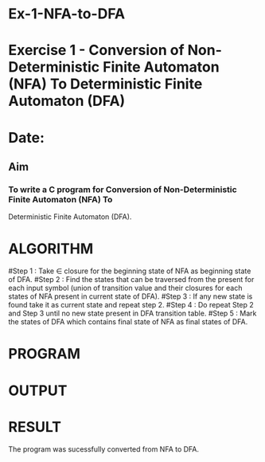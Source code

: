 
# Ex-1-NFA-to-DFA
# Exercise 1 - Conversion of Non-Deterministic Finite Automaton (NFA) To Deterministic Finite Automaton (DFA)

# Date: 
## Aim
### To write a C program for Conversion of Non-Deterministic Finite Automaton (NFA) To 
Deterministic Finite Automaton (DFA).
# ALGORITHM
#Step 1 : Take ∈ closure for the beginning state of NFA as beginning state of DFA. 
#Step 2 : Find the states that can be traversed from the present for each input symbol (union of 
transition value and their closures for each states of NFA present in current state of DFA). 
#Step 3 : If any new state is found take it as current state and repeat step 2. 
#Step 4 : Do repeat Step 2 and Step 3 until no new state present in DFA transition table. 
#Step 5 : Mark the states of DFA which contains final state of NFA as final states of DFA.
# PROGRAM
# OUTPUT 
# RESULT
The program was sucessfully converted from NFA to DFA.

